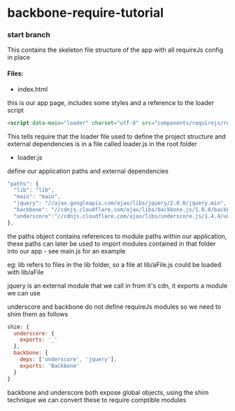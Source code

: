 backbone-require-tutorial
=========================

### start branch

This contains the skeleton file structure of the app with all requireJs config in place

#### Files: 

- index.html

this is our app page, includes some styles and a reference to the loader script

```html
<script data-main="loader" charset="utf-8" src="components/requirejs/require.js"> </script>
```

This tells require that the loader file used to define the project structure and external dependencies is in a file called loader.js in the root folder

- loader.js

define our application paths and external dependencies
```javascript
"paths": {
  "lib": "lib",
  "main": "main",
  "jquery": "//ajax.googleapis.com/ajax/libs/jquery/2.0.0/jquery.min",
  "backbone": "//cdnjs.cloudflare.com/ajax/libs/backbone.js/1.0.0/backbone-min",
  "underscore":"//cdnjs.cloudflare.com/ajax/libs/underscore.js/1.4.4/underscore-min"
},
```
the paths object contains references to module paths within our application, these paths can later be used to import modules contained in that folder into our app - see main.js for an example

eg: lib refers to files in the lib folder, so a file at lib/aFile.js could be loaded with lib/aFile

jquery is an external module that we call in from it's cdn, it exports a module we can use

underscore and backbone do not define requireJs modules so we need to shim them as follows

```javascript
shim: {
  underscore: {
    exports: '_'
  },
  backbone: {
    deps: ['underscore', 'jquery'],
    exports: 'Backbone'
  }
}
```
backbone and underscore both expose global objects, using the shim technique we can convert these to require comptible modules
